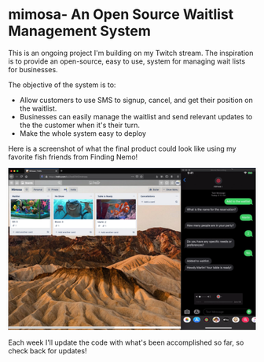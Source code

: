 # mimosa- An Open Source Waitlist Management System

This is an ongoing project I'm building on my Twitch stream. The inspiration is to provide an open-source, easy to use, system for managing wait lists for businesses.

The objective of the system is to:

- Allow customers to use SMS to signup, cancel, and get their position on the waitlist.
- Businesses can easily manage the waitlist and send relevant updates to the the customer when it's their turn.
- Make the whole system easy to deploy

Here is a screenshot of what the final product could look like using my favorite fish friends from Finding Nemo!

![Image of mimosa in action](static/screenshot_of_final_product.png)

Each week I'll update the code with what's been accomplished so far, so check back for updates!

